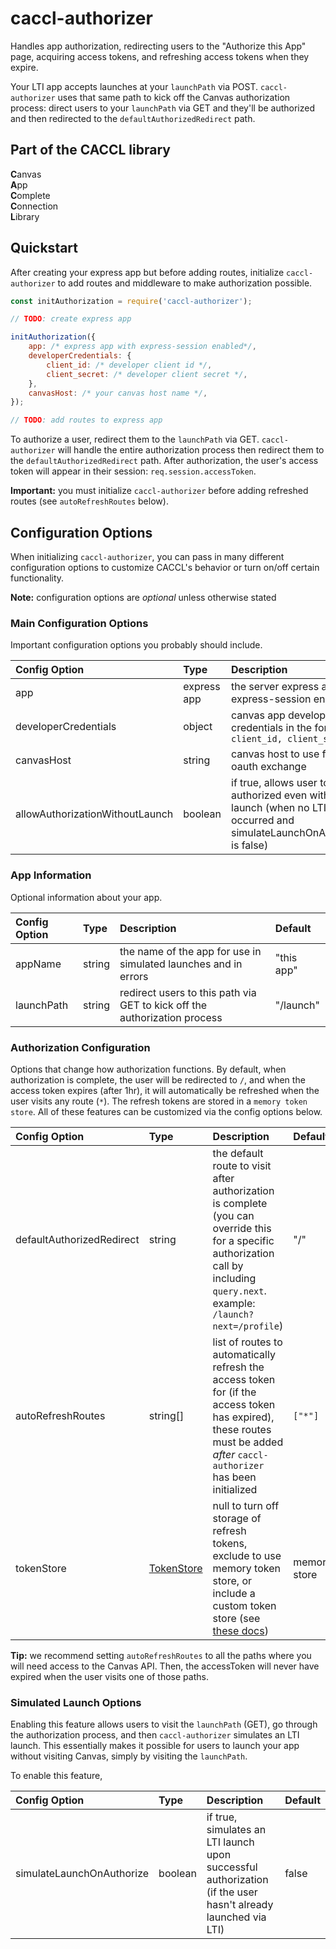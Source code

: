 # caccl-authorizer

Handles app authorization, redirecting users to the "Authorize this App" page, acquiring access tokens, and refreshing access tokens when they expire.

Your LTI app accepts launches at your `launchPath` via POST. `caccl-authorizer` uses that same path to kick off the Canvas authorization process: direct users to your `launchPath` via GET and they'll be authorized and then redirected to the `defaultAuthorizedRedirect` path.

## Part of the CACCL library
**C**anvas  
**A**pp  
**C**omplete  
**C**onnection  
**L**ibrary

## Quickstart

After creating your express app but before adding routes, initialize `caccl-authorizer` to add routes and middleware to make authorization possible.

```js
const initAuthorization = require('caccl-authorizer');

// TODO: create express app

initAuthorization({
    app: /* express app with express-session enabled*/,
    developerCredentials: {
        client_id: /* developer client id */,
        client_secret: /* developer client secret */,
    },
    canvasHost: /* your canvas host name */,
});

// TODO: add routes to express app
```

To authorize a user, redirect them to the `launchPath` via GET. `caccl-authorizer` will handle the entire authorization process then redirect them to the `defaultAuthorizedRedirect` path. After authorization, the user's access token will appear in their session: `req.session.accessToken`.

**Important:** you must initialize `caccl-authorizer` before adding refreshed routes (see `autoRefreshRoutes` below).

## Configuration Options

When initializing `caccl-authorizer`, you can pass in many different configuration options to customize CACCL's behavior or turn on/off certain functionality.

**Note:** configuration options are _optional_ unless otherwise stated

### Main Configuration Options

Important configuration options you probably should include.

Config Option | Type | Description | Default/Required
:--- | :--- | :--- | :---
app | express app | the server express app with express-session enabled | **required**
developerCredentials | object | canvas app developer credentials in the form: `{ client_id, client_secret }` | **required**
canvasHost | string | canvas host to use for oauth exchange | canvas.instructure.com
allowAuthorizationWithoutLaunch | boolean | if true, allows user to be authorized even without a launch (when no LTI launch occurred and simulateLaunchOnAuthorize is false) | false

### App Information

Optional information about your app.

Config Option | Type | Description | Default
:--- | :--- | :--- | :---
appName | string | the name of the app for use in simulated launches and in errors | "this app"
launchPath | string | redirect users to this path via GET to kick off the authorization process | "/launch"

### Authorization Configuration

Options that change how authorization functions. By default, when authorization is complete, the user will be redirected to `/`, and when the access token expires (after 1hr), it will automatically be refreshed when the user visits any route (`*`). The refresh tokens are stored in a `memory token store`. All of these features can be customized via the config options below.

Config Option | Type | Description | Default
:--- | :--- | :--- | :---
defaultAuthorizedRedirect | string | the default route to visit after authorization is complete (you can override this for a specific authorization call by including `query.next`. example: `/launch?next=/profile`) | "/"
autoRefreshRoutes | string[] | list of routes to automatically refresh the access token for (if the access token has expired), these routes must be added _after_ `caccl-authorizer` has been initialized | `["*"]`
tokenStore | [TokenStore](https://github.com/harvard-edtech/caccl-authorizer/blob/master/docs/TokenStore.md) | null to turn off storage of refresh tokens, exclude to use memory token store, or include a custom token store (see [these docs](https://github.com/harvard-edtech/caccl-authorizer/blob/master/docs/TokenStore.md)) | memory store

**Tip:** we recommend setting `autoRefreshRoutes` to all the paths where you will need access to the Canvas API. Then, the accessToken will never have expired when the user visits one of those paths.

### Simulated Launch Options

Enabling this feature allows users to visit the `launchPath` (GET), go through the authorization process, and then `caccl-authorizer` simulates an LTI launch. This essentially makes it possible for users to launch your app without visiting Canvas, simply by visiting the `launchPath`.

To enable this feature,

Config Option | Type | Description | Default
:--- | :--- | :--- | :---
simulateLaunchOnAuthorize | boolean | if true, simulates an LTI launch upon successful authorization (if the user hasn't already launched via LTI) | false
